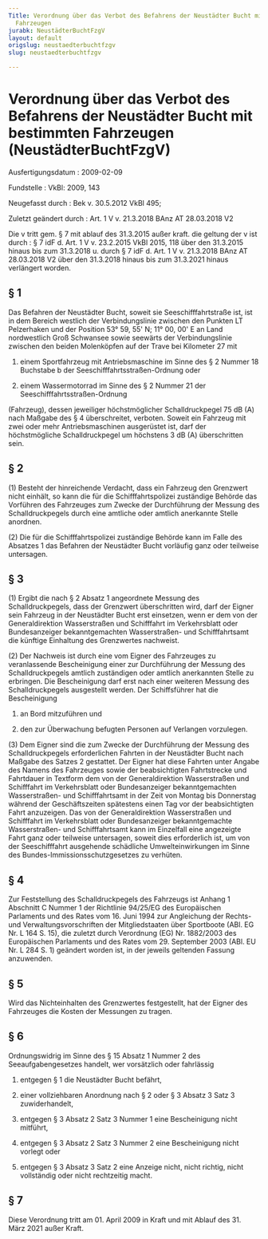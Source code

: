 ```yaml
---
Title: Verordnung über das Verbot des Befahrens der Neustädter Bucht mit bestimmten
  Fahrzeugen
jurabk: NeustädterBuchtFzgV
layout: default
origslug: neustaedterbuchtfzgv
slug: neustaedterbuchtfzgv

---
```


# Verordnung über das Verbot des Befahrens der Neustädter Bucht mit bestimmten Fahrzeugen (NeustädterBuchtFzgV)

Ausfertigungsdatum
:   2009-02-09

Fundstelle
:   VkBl: 2009, 143

Neugefasst durch
:   Bek v. 30.5.2012 VkBl 495;

Zuletzt geändert durch
:   Art. 1 V v. 21.3.2018 BAnz AT 28.03.2018 V2

Die v tritt gem. § 7 mit ablauf des 31.3.2015 außer kraft. die geltung der v ist durch
:   § 7 idF d. Art. 1 V v. 23.2.2015 VkBl 2015, 118 über den 31.3.2015 hinaus bis zum 31.3.2018 u. durch § 7 idF d. Art. 1 V v. 21.3.2018 BAnz AT 28.03.2018 V2 über den 31.3.2018 hinaus bis zum 31.3.2021 hinaus verlängert worden.

[^BJNR71431009_01_BJNR714310009]:     Die Verpflichtung aus der Richtlinie 98/34/EG des Europäischen
    Parlaments und des Rates vom 22. Juni 1998 über ein
    Informationsverfahren auf dem Gebiet der Normen und technischen
    Vorschriften und der Vorschriften für die Dienste der
    Informationsgesellschaft (ABl. EG Nr. L 204 S. 37), geändert durch die
    Richtlinie 98/48/EG des Europäischen Parlaments und des Rates vom 20.
    Juli 1998 (ABl. EG Nr. L 217 S. 18), sind beachtet worden.


## § 1

Das Befahren der Neustädter Bucht, soweit sie Seeschifffahrtstraße
ist, ist in dem Bereich westlich der Verbindungslinie zwischen den
Punkten LT Pelzerhaken und der Position 53° 59, 55' N; 11° 00, 00' E
an Land nordwestlich Groß Schwansee sowie seewärts der
Verbindungslinie zwischen den beiden Molenköpfen auf der Trave bei
Kilometer 27 mit

1.  einem Sportfahrzeug mit Antriebsmaschine im Sinne des § 2 Nummer 18
    Buchstabe b der Seeschifffahrtsstraßen-Ordnung oder


2.  einem Wassermotorrad im Sinne des § 2 Nummer 21 der
    Seeschifffahrtsstraßen-Ordnung



(Fahrzeug), dessen jeweiliger höchstmöglicher Schalldruckpegel 75 dB
(A) nach Maßgabe des § 4 überschreitet, verboten. Soweit ein Fahrzeug
mit zwei oder mehr Antriebsmaschinen ausgerüstet ist, darf der
höchstmögliche Schalldruckpegel um höchstens 3 dB (A) überschritten
sein.


## § 2

(1) Besteht der hinreichende Verdacht, dass ein Fahrzeug den Grenzwert
nicht einhält, so kann die für die Schifffahrtspolizei zuständige
Behörde das Vorführen des Fahrzeuges zum Zwecke der Durchführung der
Messung des Schalldruckpegels durch eine amtliche oder amtlich
anerkannte Stelle anordnen.

(2) Die für die Schifffahrtspolizei zuständige Behörde kann im Falle
des Absatzes 1 das Befahren der Neustädter Bucht vorläufig ganz oder
teilweise untersagen.


## § 3

(1) Ergibt die nach § 2 Absatz 1 angeordnete Messung des
Schalldruckpegels, dass der Grenzwert überschritten wird, darf der
Eigner sein Fahrzeug in der Neustädter Bucht erst einsetzen, wenn er
dem von der Generaldirektion Wasserstraßen und Schifffahrt im
Verkehrsblatt oder Bundesanzeiger bekanntgemachten Wasserstraßen- und
Schifffahrtsamt die künftige Einhaltung des Grenzwertes nachweist.

(2) Der Nachweis ist durch eine vom Eigner des Fahrzeuges zu
veranlassende Bescheinigung einer zur Durchführung der Messung des
Schalldruckpegels amtlich zuständigen oder amtlich anerkannten Stelle
zu erbringen. Die Bescheinigung darf erst nach einer weiteren Messung
des Schalldruckpegels ausgestellt werden. Der Schiffsführer hat die
Bescheinigung

1.  an Bord mitzuführen und


2.  den zur Überwachung befugten Personen auf Verlangen vorzulegen.



(3) Dem Eigner sind die zum Zwecke der Durchführung der Messung des
Schalldruckpegels erforderlichen Fahrten in der Neustädter Bucht nach
Maßgabe des Satzes 2 gestattet. Der Eigner hat diese Fahrten unter
Angabe des Namens des Fahrzeuges sowie der beabsichtigten Fahrtstrecke
und Fahrtdauer in Textform dem von der Generaldirektion Wasserstraßen
und Schifffahrt im Verkehrsblatt oder Bundesanzeiger bekanntgemachten
Wasserstraßen- und Schifffahrtsamt in der Zeit von Montag bis
Donnerstag während der Geschäftszeiten spätestens einen Tag vor der
beabsichtigten Fahrt anzuzeigen. Das von der Generaldirektion
Wasserstraßen und Schifffahrt im Verkehrsblatt oder Bundesanzeiger
bekanntgemachte Wasserstraßen- und Schifffahrtsamt kann im Einzelfall
eine angezeigte Fahrt ganz oder teilweise untersagen, soweit dies
erforderlich ist, um von der Seeschifffahrt ausgehende schädliche
Umwelteinwirkungen im Sinne des Bundes-Immissionsschutzgesetzes zu
verhüten.


## § 4

Zur Feststellung des Schalldruckpegels des Fahrzeugs ist Anhang 1
Abschnitt C Nummer 1 der Richtlinie 94/25/EG des Europäischen
Parlaments und des Rates vom 16. Juni 1994 zur Angleichung der Rechts-
und Verwaltungsvorschriften der Mitgliedstaaten über Sportboote (ABl.
EG Nr. L 164 S. 15), die zuletzt durch Verordnung (EG) Nr. 1882/2003
des Europäischen Parlaments und des Rates vom 29. September 2003 (ABl.
EU Nr. L 284 S. 1) geändert worden ist, in der jeweils geltenden
Fassung anzuwenden.


## § 5

Wird das Nichteinhalten des Grenzwertes festgestellt, hat der Eigner
des Fahrzeuges die Kosten der Messungen zu tragen.


## § 6

Ordnungswidrig im Sinne des § 15 Absatz 1 Nummer 2 des
Seeaufgabengesetzes handelt, wer vorsätzlich oder fahrlässig

1.  entgegen § 1 die Neustädter Bucht befährt,


2.  einer vollziehbaren Anordnung nach § 2 oder § 3 Absatz 3 Satz 3
    zuwiderhandelt,


3.  entgegen § 3 Absatz 2 Satz 3 Nummer 1 eine Bescheinigung nicht
    mitführt,


4.  entgegen § 3 Absatz 2 Satz 3 Nummer 2 eine Bescheinigung nicht vorlegt
    oder


5.  entgegen § 3 Absatz 3 Satz 2 eine Anzeige nicht, nicht richtig, nicht
    vollständig oder nicht rechtzeitig macht.





## § 7

Diese Verordnung tritt am 01. April 2009 in Kraft und mit Ablauf des
31\. März 2021 außer Kraft.

